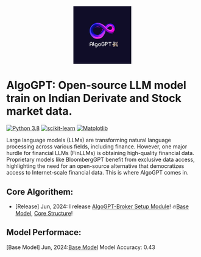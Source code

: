 <div align="center">
<img align="center" width="30%" alt="image" src="https://github.com/NoobMaster1999/AlgoGPT/blob/main/Assests/AlgoGPT.png">
</div>

# AlgoGPT: Open-source LLM model train on Indian Derivate and Stock market data.
[![Python 3.8](https://img.shields.io/badge/python-3.6-blue.svg)](https://www.python.org/downloads/release/python-360/)
[![scikit-learn](https://img.shields.io/badge/scikit_learn-1.5-orange.svg)](https://scikit-learn.org/stable/install.html)
[![Matplotlib](https://img.shields.io/badge/matplotlib-3.9-green.svg)](https://matplotlib.org/stable/users/explain/quick_start.html)



Large language models (LLMs) are transforming natural language processing across various fields, including finance. However, one major hurdle for financial LLMs (FinLLMs) is obtaining high-quality financial data. Proprietary models like BloombergGPT benefit from exclusive data access, highlighting the need for an open-source alternative that democratizes access to Internet-scale financial data. This is where AlgoGPT comes in.

## Core Algorithem:
 - [Release] Jun, 2024: I release [AlgoGPT-Broker Setup Module](https://github.com/NoobMaster1999/AlgoGPT/blob/main/Broker%20Setup.ipynb)!  🔥[Base Model](https://github.com/NoobMaster1999/AlgoGPT/tree/main/Basic%20Version%20V1.0), [Core Structure](https://arxiv.org/abs/2306.06031)!

## Model Performace:
[Base Model] Jun, 2024:[Base Model](https://github.com/NoobMaster1999/AlgoGPT/blob/main/Assests/Screenshot%202024-07-02%20171707.png) Model Accuracy: 0.43
